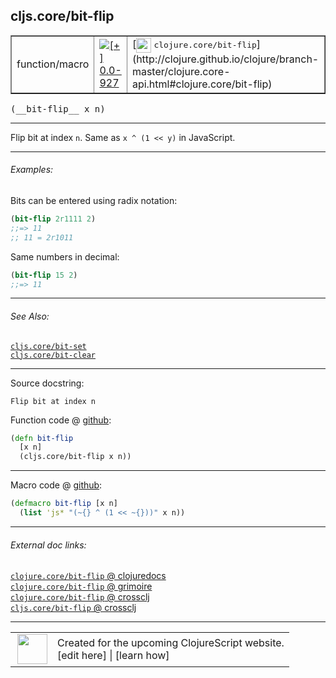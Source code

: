 ## cljs.core/bit-flip



 <table border="1">
<tr>
<td>function/macro</td>
<td><a href="https://github.com/cljsinfo/cljs-api-docs/tree/0.0-927"><img valign="middle" alt="[+] 0.0-927" title="Added in 0.0-927" src="https://img.shields.io/badge/+-0.0--927-lightgrey.svg"></a> </td>
<td>
[<img height="24px" valign="middle" src="http://i.imgur.com/1GjPKvB.png"> <samp>clojure.core/bit-flip</samp>](http://clojure.github.io/clojure/branch-master/clojure.core-api.html#clojure.core/bit-flip)
</td>
</tr>
</table>


 <samp>
(__bit-flip__ x n)<br>
</samp>

---

Flip bit at index `n`.  Same as `x ^ (1 << y)` in JavaScript.



---

###### Examples:

Bits can be entered using radix notation:

```clj
(bit-flip 2r1111 2)
;;=> 11
;; 11 = 2r1011
```

Same numbers in decimal:

```clj
(bit-flip 15 2)
;;=> 11
```



---

###### See Also:

[`cljs.core/bit-set`](../cljs.core/bit-set.md)<br>
[`cljs.core/bit-clear`](../cljs.core/bit-clear.md)<br>

---


Source docstring:

```
Flip bit at index n
```


Function code @ [github](https://github.com/clojure/clojurescript/blob/r1978/src/cljs/cljs/core.cljs#L1671-L1674):

```clj
(defn bit-flip
  [x n]
  (cljs.core/bit-flip x n))
```

<!--
Repo - tag - source tree - lines:

 <pre>
clojurescript @ r1978
└── src
    └── cljs
        └── cljs
            └── <ins>[core.cljs:1671-1674](https://github.com/clojure/clojurescript/blob/r1978/src/cljs/cljs/core.cljs#L1671-L1674)</ins>
</pre>

-->

---

Macro code @ [github](https://github.com/clojure/clojurescript/blob/r1978/src/clj/cljs/core.clj#L489-L490):

```clj
(defmacro bit-flip [x n]
  (list 'js* "(~{} ^ (1 << ~{}))" x n))
```

<!--
Repo - tag - source tree - lines:

 <pre>
clojurescript @ r1978
└── src
    └── clj
        └── cljs
            └── <ins>[core.clj:489-490](https://github.com/clojure/clojurescript/blob/r1978/src/clj/cljs/core.clj#L489-L490)</ins>
</pre>
-->

---


###### External doc links:

[`clojure.core/bit-flip` @ clojuredocs](http://clojuredocs.org/clojure.core/bit-flip)<br>
[`clojure.core/bit-flip` @ grimoire](http://conj.io/store/v1/org.clojure/clojure/1.7.0-beta3/clj/clojure.core/bit-flip/)<br>
[`clojure.core/bit-flip` @ crossclj](http://crossclj.info/fun/clojure.core/bit-flip.html)<br>
[`cljs.core/bit-flip` @ crossclj](http://crossclj.info/fun/cljs.core.cljs/bit-flip.html)<br>

---

 <table>
<tr><td>
<img valign="middle" align="right" width="48px" src="http://i.imgur.com/Hi20huC.png">
</td><td>
Created for the upcoming ClojureScript website.<br>
[edit here] | [learn how]
</td></tr></table>

[edit here]:https://github.com/cljsinfo/cljs-api-docs/blob/master/cljsdoc/cljs.core/bit-flip.cljsdoc
[learn how]:https://github.com/cljsinfo/cljs-api-docs/wiki/cljsdoc-files

<!--

This information was too distracting to show to readers, but I'll leave it
commented here since it is helpful to:

- pretty-print the data used to generate this document
- and show how to retrieve that data



The API data for this symbol:

```clj
{:description "Flip bit at index `n`.  Same as `x ^ (1 << y)` in JavaScript.",
 :ns "cljs.core",
 :name "bit-flip",
 :signature ["[x n]"],
 :history [["+" "0.0-927"]],
 :type "function/macro",
 :related ["cljs.core/bit-set" "cljs.core/bit-clear"],
 :full-name-encode "cljs.core/bit-flip",
 :source {:code "(defn bit-flip\n  [x n]\n  (cljs.core/bit-flip x n))",
          :title "Function code",
          :repo "clojurescript",
          :tag "r1978",
          :filename "src/cljs/cljs/core.cljs",
          :lines [1671 1674]},
 :extra-sources [{:code "(defmacro bit-flip [x n]\n  (list 'js* \"(~{} ^ (1 << ~{}))\" x n))",
                  :title "Macro code",
                  :repo "clojurescript",
                  :tag "r1978",
                  :filename "src/clj/cljs/core.clj",
                  :lines [489 490]}],
 :examples [{:id "5d7ee0",
             :content "Bits can be entered using radix notation:\n\n```clj\n(bit-flip 2r1111 2)\n;;=> 11\n;; 11 = 2r1011\n```\n\nSame numbers in decimal:\n\n```clj\n(bit-flip 15 2)\n;;=> 11\n```"}],
 :full-name "cljs.core/bit-flip",
 :clj-symbol "clojure.core/bit-flip",
 :docstring "Flip bit at index n"}

```

Retrieve the API data for this symbol:

```clj
;; from Clojure REPL
(require '[clojure.edn :as edn])
(-> (slurp "https://raw.githubusercontent.com/cljsinfo/cljs-api-docs/catalog/cljs-api.edn")
    (edn/read-string)
    (get-in [:symbols "cljs.core/bit-flip"]))
```

-->
